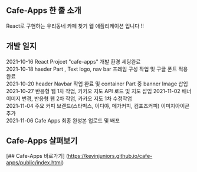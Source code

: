 ## Cafe-Apps 한 줄 소개
React로 구현하는 우리동네 카페 찾기 웹 애플리케이션 입니다 !!   
  
## 개발 일지
2021-10-16 React Projcet "cafe-apps" 개발 환경 세팅완료  
2021-10-18 haeder Part , Text logo, nav bar 프레임 구성 작업 및 구글 폰트 적용완료  
2021-10-20 header Navbar 작업 완료 및 container Part 중 banner Image 삽입  
2021-10-27 반응형 웹 1차 작업, 카카오 지도 API 로드 및 지도 삽입
2021-11-02 배너이미지 번경, 반응형 웹 2차 작업, 카카오 지도 1차 수정작업  
2021-11-04 주요 커피 브랜드(스타벅스, 이디야, 메가커피, 컴포즈커피) 이미지아이콘 추가  
2021-11-06 Cafe Apps 최종 완성본 업로드 및 배포  

## Cafe-Apps 살펴보기
[## Cafe-Apps 바로가기] (https://kevinjuniors.github.io/cafe-apps/public/index.html)  
